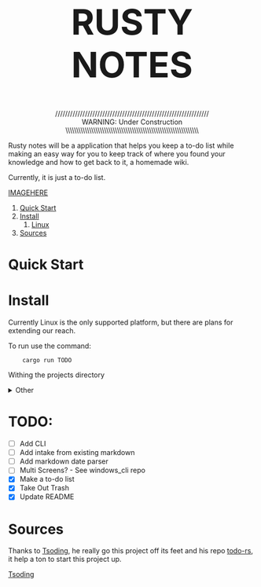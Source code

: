 <!-- https://codinhood.com/nano/git/center-images-text-github-readme-->
<h1 align="center" style="font-size:72px">RUSTY NOTES</h1>

<p align="center" color="color:Tomato">
//////////////////////////////////////////////////////////////<br>
WARNING: Under Construction<br>
\\\\\\\\\\\\\\\\\\\\\\\\\\\\\\\\\\\\\\\\\\\\\\\\\\\\\\\\\\\\\\
</p>

Rusty notes will be a application that helps you keep a to-do list while making
an easy way for you to keep track of where you found your knowledge and how to
get back to it, a homemade wiki.

Currently, it is just a to-do list.


[IMAGEHERE](.img/todo.png)

1. [Quick Start](#quick)
1. [Install](#install)
    1. [Linux](#linux)
1. [Sources](#sources)


# Quick Start<a name="quick"></a>

# Install <a name="install"></a>

Currently Linux is the only supported platform, but there are plans for
extending our reach.

To run use the command:

```console
    cargo run TODO
```

Withing the projects directory

<details>
<summary> Other</summary>

For installation on other platforms a rust dev environment is needed and not
currently test.

</details>

# TODO:

- [ ] Add CLI
- [ ] Add intake from existing markdown
- [ ] Add markdown date parser
- [ ] Multi Screens?
        - See windows_cli repo 
- [X] Make a to-do list
- [X] Take Out Trash
- [X] Update README

# Sources <a name="sources"></a>

Thanks to [Tsoding](https://github.com/tsoding), he really go this project off
its feet and his repo [todo-rs](https://github.com/tsoding/todo-rs), it help a
ton to start this project up.

[Tsoding](https://tsoding.github.io/)
